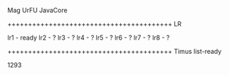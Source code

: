 
Mag UrFU JavaCore

++++++++++++++++++++++++++++++++++++++++
LR

lr1 - ready
lr2 - ?
lr3 - ?
lr4 - ?
lr5 - ?
lr6 - ?
lr7 - ?
lr8 - ?

++++++++++++++++++++++++++++++++++++++++
Timus list-ready

1293
